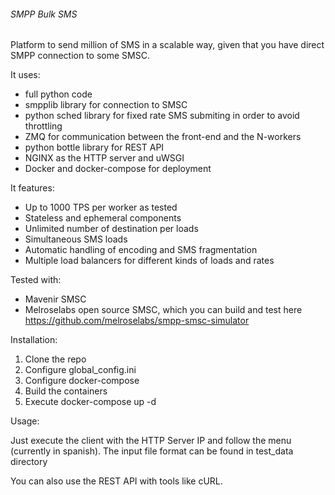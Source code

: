 ###### SMPP Bulk SMS

Platform to send million of SMS in a scalable way, given that you have direct SMPP connection to some SMSC.

It uses:

- full python code
- smpplib library for connection to SMSC
- python sched library for fixed rate SMS submiting in order to avoid throttling 
- ZMQ for communication between the front-end and the N-workers
- python bottle library for REST API
- NGINX as the HTTP server and uWSGI
- Docker and docker-compose for deployment

It features:

- Up to 1000 TPS per worker as tested
- Stateless and ephemeral components
- Unlimited number of destination per loads
- Simultaneous SMS loads
- Automatic handling of encoding and SMS fragmentation
- Multiple load balancers for different kinds of loads and rates

Tested with:

- Mavenir SMSC
- Melroselabs open source SMSC, which you can build and test here https://github.com/melroselabs/smpp-smsc-simulator

Installation:

1. Clone the repo
2. Configure global_config.ini
3. Configure docker-compose
4. Build the containers 
5. Execute docker-compose up -d

Usage:

Just execute the client with the HTTP Server IP and follow the menu (currently in spanish). The input file format can be found in test_data directory

You can also use the REST API with tools like cURL.